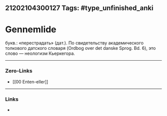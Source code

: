 21202104300127
Tags: #type_unfinished_anki 
---
# Gennemlide

букв.: «перестрадать» (дат.). По свидетельству академического <br>толкового датского словаря (Ordbog over det danske Sprog. Bd. 6), это слово — неологизм Кьеркегора. 

---
### Zero-Links
- [[00 Enten-eller]]
---
### Links
-